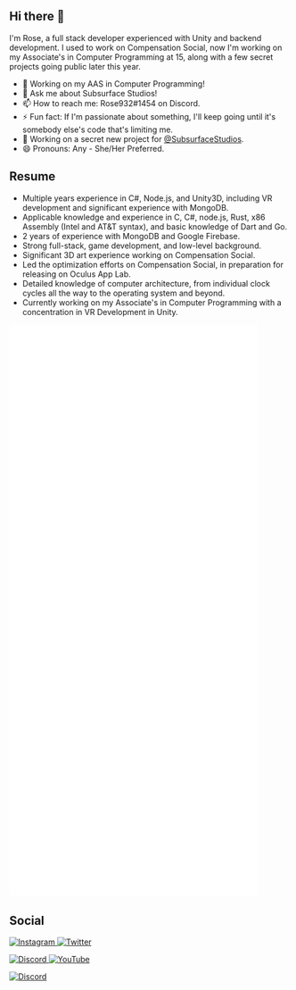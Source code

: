 ## Hi there 👋  
  
I'm Rose, a full stack developer experienced with Unity and backend development. I used to work on Compensation Social, now I'm working on my Associate's in Computer Programming at 15, along with a few secret projects going public later this year.  

- 🌱 Working on my AAS in Computer Programming!
- 💬 Ask me about Subsurface Studios!
- 📫 How to reach me: Rose932#1454 on Discord.
- ⚡ Fun fact: If I'm passionate about something, I'll keep going until it's somebody else's code that's limiting me.
- 🎉 Working on a secret new project for [@SubsurfaceStudios](https://github.com/SubsurfaceStudios).
- 😄 Pronouns: Any - She/Her Preferred.

## Resume
* Multiple years experience in C#, Node.js, and Unity3D, including VR development and significant experience with MongoDB.
* Applicable knowledge and experience in C, C#, node.js, Rust, x86 Assembly (Intel and AT&T syntax), and basic knowledge of Dart and Go.
* 2 years of experience with MongoDB and Google Firebase.
* Strong full-stack, game development, and low-level background.
* Significant 3D art experience working on Compensation Social.
* Led the optimization efforts on Compensation Social, in preparation for releasing on Oculus App Lab.
* Detailed knowledge of computer architecture, from individual clock cycles all the way to the operating system and beyond.
* Currently working on my Associate's in Computer Programming with a concentration in VR Development in Unity.

![Metrics](/github-metrics.svg)

## Social
[
  ![Instagram](https://img.shields.io/badge/cvr_rose-%23E4405F.svg?style=for-the-badge&logo=Instagram&logoColor=white)
](https://instagram.com/cvr_rose)
[
  ![Twitter](https://img.shields.io/badge/cvr_rose-%231DA1F2.svg?style=for-the-badge&logo=Twitter&logoColor=white)
](https://twitter.com/cvr_rose)  
  
[
  ![Discord](https://img.shields.io/badge/Subsurface%20Studios-%237289DA.svg?style=for-the-badge&logo=discord&logoColor=white)
](https://discord.gg/eAZF6m9C73)
[
  ![YouTube](https://img.shields.io/badge/Subsurface%20Studios-%23FF0000.svg?style=for-the-badge&logo=YouTube&logoColor=white)
](https://www.youtube.com/channel/UCWS_xkyKi61KeqBnKn1o1Rw/featured)  
  

[
  ![Discord](https://img.shields.io/badge/Compensation%20Social-%237289DA.svg?style=for-the-badge&logo=discord&logoColor=white)
](https://discord.gg/AMejDS2u6e)
